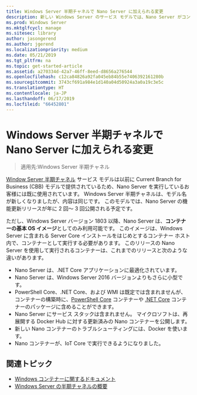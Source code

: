 ```yaml
---
title: Windows Server 半期チャネルで Nano Server に加えられる変更
description: 新しい Windows Server のサービス モデルでは、Nano Server がコンテナー オペレーティング システムのみとなり、いくつかの機能が変更されます。
ms.prod: Windows Server
ms.mktglfcycl: manage
ms.sitesec: library
author: jasongerend
ms.author: jgerend
ms.localizationpriority: medium
ms.date: 05/21/2019
ms.tgt_pltfrm: na
ms.topic: get-started-article
ms.assetid: a270334d-42a7-46ff-8eed-d8656a276544
ms.openlocfilehash: c12ca84826a92fa045eb84b55e7406392161280b
ms.sourcegitcommit: 3743cf691a984e1d140a04d50924a3a0a19c3e5c
ms.translationtype: HT
ms.contentlocale: ja-JP
ms.lasthandoff: 06/17/2019
ms.locfileid: "66452801"
---
```

# <a name="changes-to-nano-server-in-windows-server-semi-annual-channel"></a>Windows Server 半期チャネルで Nano Server に加えられる変更

>適用先:Windows Server 半期チャネル

[Window Server 半期チャネル](../get-started-19/servicing-channels-19.md) サービス モデルは以前に Current Branch for Business (CBB) モデルで提供されているため、Nano Server を実行しているお客様には既に使用されています。 Windows Server 半期チャネルは、モデル名が新しくなりましたが、内容は同じです。 このモデルでは、Nano Server の機能更新リリースが年に 2 回～ 3 回公開される予定です。

ただし、Windows Server バージョン 1803 以降、Nano Server は、**コンテナーの基本 OS イメージ**としてのみ利用可能です。 このイメージは、Windows Server に含まれる Server Core インストールをはじめとするコンテナー ホスト内で、コンテナーとして実行する必要があります。 このリリースの Nano Server を使用して実行されるコンテナーは、これまでのリリースと次のような違いがあります。

- Nano Server は、.NET Core アプリケーションに最適化されています。
- Nano Server は、Windows Server 2016 バージョンよりもさらに小型です。
- PowerShell Core、.NET Core、および WMI は既定では含まれませんが、コンテナーの構築時に、[PowerShell Core](https://hub.docker.com/r/microsoft/powershell/) コンテナーや [.NET Core](https://hub.docker.com/r/microsoft/dotnet/) コンテナーのパッケージに含めることができます。
- Nano Server にサービス スタックは含まれません。 マイクロソフトは、再展開する Docker Hub に対する更新済みの Nano コンテナーを公開します。
- 新しい Nano コンテナーのトラブルシューティングには、Docker を使います。
- Nano コンテナーが、IoT Core で実行できるようになりました。

## <a name="related-topics"></a>関連トピック

- [Windows コンテナーに関するドキュメント](http://aka.ms/windowscontainers)
- [Windows Server の半期チャネルの概要](../get-started-19/servicing-channels-19.md)
